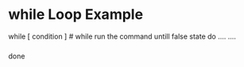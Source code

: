 # while Loop Example

while [ condition ]     # while run the command untill false state
do 
....
....
#####
done
